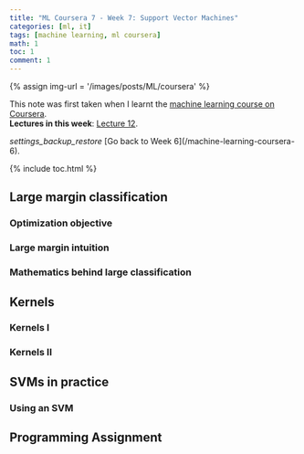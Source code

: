 ```yaml
---
title: "ML Coursera 7 - Week 7: Support Vector Machines"
categories: [ml, it]
tags: [machine learning, ml coursera]
math: 1
toc: 1
comment: 1
---
```


{% assign img-url = '/images/posts/ML/coursera' %}

This note was first taken when I learnt the [machine learning course on Coursera](https://www.coursera.org/learn/machine-learning/).<br />
**Lectures in this week**: [Lecture 12](/files/ML-coursera/Lecture12.pdf).

<div class="see-again">
<i class="material-icons">settings_backup_restore</i>
<span markdown="1">
[Go back to Week 6](/machine-learning-coursera-6).
</span>
</div>


{% include toc.html %}

## Large margin classification

### Optimization objective

### Large margin intuition 

### Mathematics behind large classification

## Kernels

### Kernels I

### Kernels II

## SVMs in practice

### Using an SVM

## Programming Assignment

